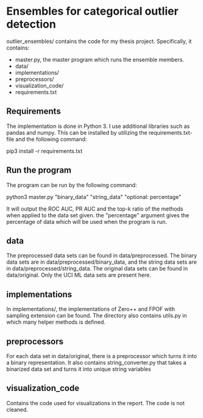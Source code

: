 # Ensembles for categorical outlier detection
outlier_ensembles/ contains the code for my thesis project. Specifically,
it contains:

- master.py, the master program which runs the ensemble members.
- data/
- implementations/
- preprocessors/
- visualization_code/
- requirements.txt


## Requirements
The implementation is done in Python 3. I use additional libraries such as
pandas and numpy. This can be installed by utilizing the requirements.txt-file
and the following command:

pip3 install -r requirements.txt


## Run the program
The program can be run by the following command:

python3 master.py "binary_data" "string_data" "optional: percentage"

It will output the ROC AUC, PR AUC and the top-k ratio of the methods
when applied to the data set given. the "percentage" argument gives the
percentage of data which will be used when the program is run.

## data
The preprocessed data sets can be found in data/preprocessed. The binary
data sets are in data/preprocessed/binary_data, and the string data sets are in
data/preprocessed/string_data. The original data sets can be found in
data/original. Only the UCI ML data sets are present here.

## implementations
In implementations/, the implementations of Zero++ and FPOF with sampling
extension can be found. The directory also contains utils.py in which
many helper methods is defined.

## preprocessors
For each data set in data/original, there is a preprocessor which turns it into
a binary representation. It also contains string_converter.py that takes a
binarized data set and turns it into unique string variables

## visualization_code
Contains the code used for visualizations in the report. The code is not cleaned.
